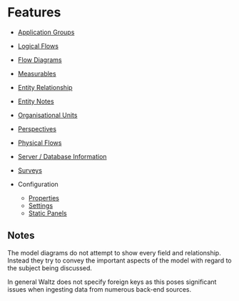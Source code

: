 # Features

- [Application Groups](app_groups/app_groups.md)
- [Logical Flows](logical_flows/logical_flows.md)
- [Flow Diagrams](flow_diagrams/flow_diagram.md)
- [Measurables](measurables/measurables.md)
- [Entity Relationship](entity_relationship/entity_relationship.md)
- [Entity Notes](entity_notes/entity_notes.md)
- [Organisational Units](org_units/org_units.md)
- [Perspectives](perspectives/perspectives.md)
- [Physical Flows](physical_flows/physical_flows.md)
- [Server / Database Information](servers_and_databases/servers_and_databases.md)
- [Surveys](surveys/survey.md)

- Configuration
    - [Properties](configuration/properties.md) 
    - [Settings](configuration/settings.md) 
    - [Static Panels](configuration/static-panels.md) 


## Notes 
The model diagrams do not attempt to show every field and relationship.  Instead they try 
to convey the important aspects of the model with regard to the subject being discussed.

In general Waltz does not specify foreign keys as this poses significant issues when 
ingesting data from numerous back-end sources.
  

